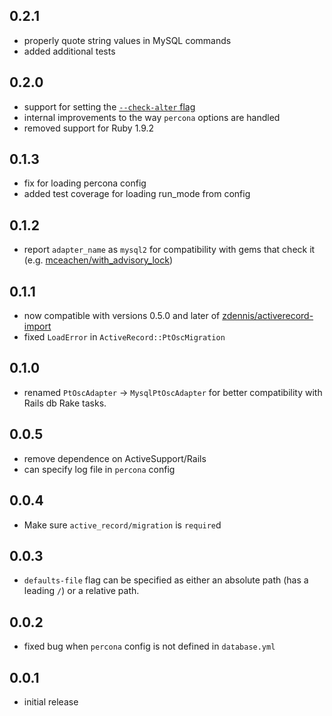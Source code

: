 ## 0.2.1

- properly quote string values in MySQL commands
- added additional tests

## 0.2.0

- support for setting the [`--check-alter` flag](http://www.percona.com/doc/percona-toolkit/2.1/pt-online-schema-change.html#cmdoption-pt-online-schema-change--%5Bno%5Dcheck-alter)
- internal improvements to the way `percona` options are handled
- removed support for Ruby 1.9.2

## 0.1.3

- fix for loading percona config
- added test coverage for loading run_mode from config

## 0.1.2

- report `adapter_name` as `mysql2` for compatibility with gems that check it (e.g. [mceachen/with_advisory_lock](https://github.com/mceachen/with_advisory_lock))

## 0.1.1

- now compatible with versions 0.5.0 and later of [zdennis/activerecord-import](https://github.com/zdennis/activerecord-import)
- fixed `LoadError` in `ActiveRecord::PtOscMigration`

## 0.1.0

- renamed `PtOscAdapter` -> `MysqlPtOscAdapter` for better compatibility with Rails db Rake tasks.

## 0.0.5

- remove dependence on ActiveSupport/Rails
- can specify log file in `percona` config

## 0.0.4

- Make sure `active_record/migration` is `require`d

## 0.0.3

- `defaults-file` flag can be specified as either an absolute path (has a leading `/`) or a relative path.

## 0.0.2

- fixed bug when `percona` config is not defined in `database.yml`

## 0.0.1

- initial release
